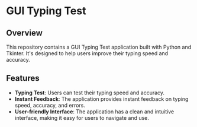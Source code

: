 # GUI Typing Test

## Overview

This repository contains a GUI Typing Test application built with Python and Tkinter. It's designed to help users improve their typing speed and accuracy.

## Features

- **Typing Test**: Users can test their typing speed and accuracy.
- **Instant Feedback**: The application provides instant feedback on typing speed, accuracy, and errors.
- **User-friendly Interface**: The application has a clean and intuitive interface, making it easy for users to navigate and use.


